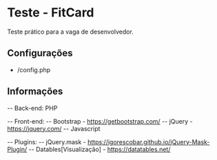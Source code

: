 # Teste - FitCard

Teste prático para a vaga de desenvolvedor.

## Configurações
- /config.php

## Informações
-- Back-end: PHP

-- Front-end:
-- Bootstrap - https://getbootstrap.com/
-- jQuery - https://jquery.com/
-- Javascript

-- Plugins:
 -- jQuery.mask - https://igorescobar.github.io/jQuery-Mask-Plugin/
 -- Datables[Visualização] - https://datatables.net/
